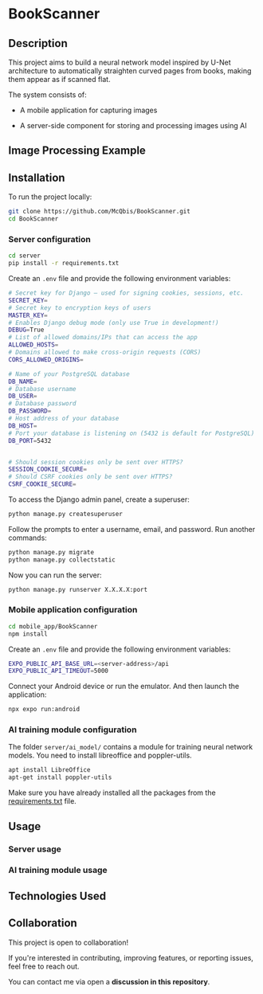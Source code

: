 # BookScanner

## Description

This project aims to build a neural network model inspired by U-Net architecture to automatically straighten curved pages from books, making them appear as if scanned flat.

The system consists of:

- A mobile application for capturing images

- A server-side component for storing and processing images using AI

## Image Processing Example

## Installation

To run the project locally:

```bash
git clone https://github.com/McQbis/BookScanner.git
cd BookScanner
```

### Server configuration

```bash
cd server
pip install -r requirements.txt
```
Create an ```.env``` file and provide the following environment variables:

```bash
# Secret key for Django – used for signing cookies, sessions, etc.
SECRET_KEY=
# Secret key to encryption keys of users
MASTER_KEY=
# Enables Django debug mode (only use True in development!)
DEBUG=True
# List of allowed domains/IPs that can access the app
ALLOWED_HOSTS=
# Domains allowed to make cross-origin requests (CORS)
CORS_ALLOWED_ORIGINS=

# Name of your PostgreSQL database
DB_NAME=
# Database username
DB_USER=
# Database password
DB_PASSWORD=
# Host address of your database
DB_HOST=
# Port your database is listening on (5432 is default for PostgreSQL)
DB_PORT=5432


# Should session cookies only be sent over HTTPS?
SESSION_COOKIE_SECURE=
# Should CSRF cookies only be sent over HTTPS?
CSRF_COOKIE_SECURE=
```

To access the Django admin panel, create a superuser:

```bash
python manage.py createsuperuser
```

Follow the prompts to enter a username, email, and password. Run another commands: 

```bash
python manage.py migrate
python manage.py collectstatic
```

Now you can run the server:

```bash
python manage.py runserver X.X.X.X:port
```

### Mobile application configuration

```bash
cd mobile_app/BookScanner
npm install
```

Create an ```.env``` file and provide the following environment variables:

```bash
EXPO_PUBLIC_API_BASE_URL=<server-address>/api
EXPO_PUBLIC_API_TIMEOUT=5000
```

Connect your Android device or run the emulator. And then launch the application:

```bash
npx expo run:android
```

### AI training module configuration

The folder ```server/ai_model/``` contains a module for training neural network models. You need to install libreoffice and poppler-utils.

```bash
apt install LibreOffice
apt-get install poppler-utils
```

Make sure you have already installed all the packages from the [requirements.txt](#server-configuration) file.

## Usage

### Server usage

### AI training module usage

## Technologies Used

## Collaboration

This project is open to collaboration!  

If you're interested in contributing, improving features, or reporting issues, feel free to reach out.

You can contact me via open a **discussion in this repository**.
